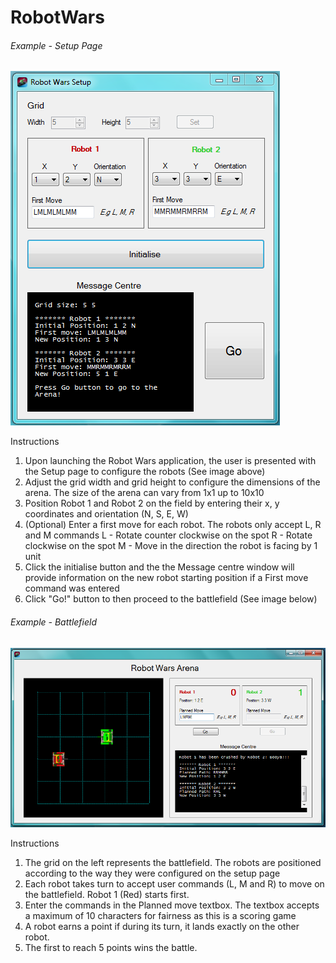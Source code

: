 # RobotWars

###### Example - Setup Page
![alt tag](https://github.com/pascalhow/RobotWars/blob/master/RobotWars%20Setup%20page.PNG)

Instructions

1) Upon launching the Robot Wars application, the user is presented with the Setup page to  configure the robots (See image above)  
2) Adjust the grid width and grid height to configure the dimensions of the arena. The size of the arena can vary from 1x1 up to 10x10
3) Position Robot 1 and Robot 2 on the field by entering their x, y coordinates and orientation (N, S, E, W)
4) (Optional) Enter a first move for each robot. The robots only accept L, R and M commands
L - Rotate counter clockwise on the spot
R - Rotate clockwise on the spot
M - Move in the direction the robot is facing by 1 unit
5) Click the initialise button and the the Message centre window will provide information on the new robot starting position if a First move command was entered
6) Click "Go!" button to then proceed to the battlefield (See image below)

###### Example - Battlefield
![alt tag](https://github.com/pascalhow/RobotWars/blob/master/RobotWars%20Battlefield%20page.PNG)

Instructions

1) The grid on the left represents the battlefield. The robots are positioned according to the way they were configured on the setup page
2) Each robot takes turn to accept user commands (L, M and R) to move on the battlefield. Robot 1 (Red) starts first.
3) Enter the commands in the Planned move textbox. The textbox accepts a maximum of 10 characters for fairness as this is a scoring game
4) A robot earns a point if during its turn, it lands exactly on the other robot.
5) The first to reach 5 points wins the battle.
